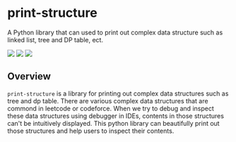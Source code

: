 # print-structure
A Python library that can used to print out complex data structure such as linked list, tree and DP table, ect.

[![](https://img.shields.io/github/license/DavidHo666/print-structure)](https://opensource.org/licenses/Apache-2.0)
![](https://img.shields.io/github/issues/DavidHo666/print-structure)
![](https://img.shields.io/github/issues-raw/DavidHo666/print-structure)


## Overview
`print-structure` is a library for printing out complex data structures such as tree and dp table. There are various complex data structures that are commond in leetcode or codeforce. When we try to debug and inspect these data structures using debugger in IDEs, contents in those structures can't be intuitively displayed. This python library can beautifully print out those structures and help users to inspect their contents.
